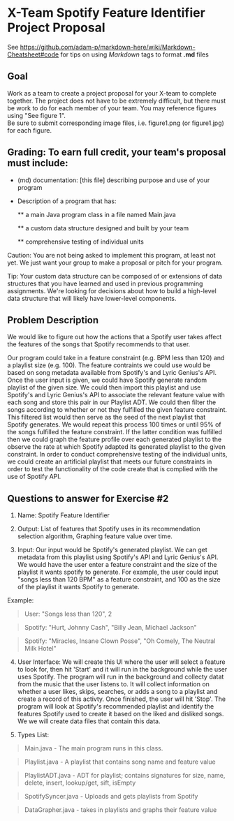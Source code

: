 # X-Team Spotify Feature Identifier Project Proposal

See https://github.com/adam-p/markdown-here/wiki/Markdown-Cheatsheet#code for tips on using *Markdown* tags to format __.md__ files

## Goal

Work as a team to create a project proposal for your X-team to complete together.
The project does not have to be extremely difficult,
but there must be work to do for each member of your team.
You may reference figures using "See figure 1".  
Be sure to submit corresponding image files, i.e. figure1.png (or figure1.jpg) for each figure.

## Grading: To earn full credit, your team's proposal must include:

* (md) documentation: [this file] describing purpose and use of your program

* Description of a program that has:

  ** a main Java program class in a file named Main.java
  
  ** a custom data structure designed and built by your team
  
  ** comprehensive testing of individual units
  
 Caution: You are not being asked to implement this program, at least not yet. 
 We just want your group to make a proposal or pitch for your program.
 
 Tip: Your custom data structure can be composed of or extensions of data structures that you have learned and used in previous programming assignments.  We're looking for decisions about how to build a high-level data structure that will likely have lower-level components. 

## Problem Description
We would like to figure out how the actions that a Spotify user takes affect the features of the songs that Spotify recommends to that user.

Our program could take in a feature constraint (e.g. BPM less than 120) and a playlist size (e.g. 100). The feature contraints we could use would be based on song metadata available from Spotify's and Lyric Genius's API. Once the user input is given, we could have Spotify generate random playlist of the given size. We could then import this playlist and use Spotify's and Lyric Genius's API to associate the relevant feature value with each song and store this pair in our Playlist ADT. We could then filter the songs according to whether or not they fulfilled the given feature constraint. This filtered list would then serve as the seed of the next playlist that Spotify generates. We would repeat this process 100 times or until 95% of the songs fulfilled the feature constraint. If the latter condition was fulfilled then we could graph the feature profile over each generated playlist to the observe the rate at which Spotify adapted its generated playlist to the given constraint. In order to conduct comprehensive testing of the individual units, we could create an artificial playlist that meets our future constraints in order to test the functionality of the code create that is complied with the use of Spotify API. 

## Questions to answer for Exercise #2

1. Name: Spotify Feature Identifier

2. Output: List of features that Spotify uses in its recommendation selection algorithm, Graphing feature value over time.

3. Input:
Our input would be Spotify's generated playlist. We can get metadata from this playlist using Spotify's API and Lyric Genius's API. We would have the user enter a feature constraint and the size of the playlist it wants spotify to generate. For example, the user could input "songs less than 120 BPM" as a feature constraint, and 100 as the size of the playlist it wants Spotify to generate.

Example: 

 >User: "Songs less than 120", 2

 >Spotify: "Hurt, Johnny Cash", "Billy Jean, Michael Jackson" 

 >Spotify: "Miracles, Insane Clown Posse", "Oh Comely, The Neutral Milk Hotel" 


4. User Interface: We will create this UI where the user will select a feature to look for, then hit 'Start' and it will run in the background while the user uses Spotify. The program will run in the background and collecty datat from the music that the user listens
to. It will collect information on whether a user likes, skips, searches, or adds a song to a playlist and
create a record of this activty. Once finished, the user will hit 'Stop'. The program will look at Spotify's recommended 
playlist and identify the features Spotify used to create it based on the liked and disliked songs. We we will create 
data files that contain this data.

5. Types List: 

 >Main.java - The main program runs in this class.

 >Playlist.java - A playlist that contains song name and feature value

 >PlaylistADT.java - ADT for playlist; contains signatures for size, name, delete, insert, lookup/get, sift, isEmpty

 >SpotifySyncer.java - Uploads and gets playlists from Spotify

 >DataGrapher.java - takes in playlists and graphs their feature value


